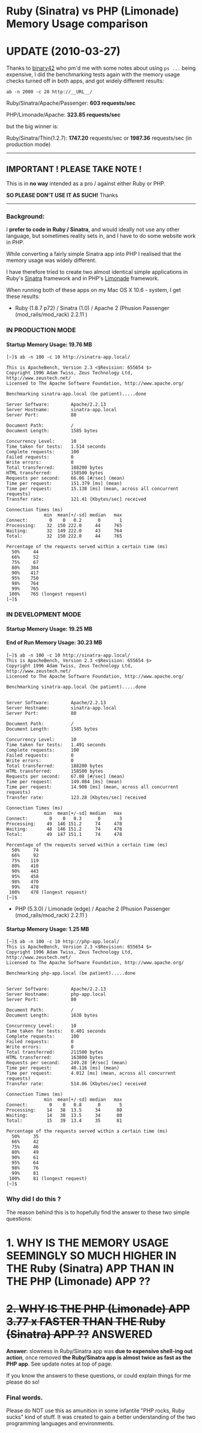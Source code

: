 
# Ruby (Sinatra) vs PHP (Limonade) Memory Usage comparison


# UPDATE (2010-03-27)

Thanks to [binary42](http://github.com/binary42/) who pm'd me with some notes about using `ps ...` being expensive, I did
the benchmarking tests again with the memory usage checks turned off in both apps, and got widely different results:

    ab -n 2000 -c 20 http://__URL__/


Ruby/Sinatra/Apache/Passenger: **603 requests/sec**

PHP/Limonade/Apache: **323.85 requests/sec**

but the big winner is:

Ruby/Sinatra/Thin(1.2.7): **1747.20** requests/sec or **1987.36** requests/sec (in production mode)

--------

## IMPORTANT ! PLEASE TAKE NOTE !  

This is in **no way** intended as a pro / against either Ruby or PHP. 

**SO PLEASE DON'T USE IT AS SUCH!** Thanks


-----

### Background:

I **prefer to code in Ruby / Sinatra**, and would ideally not use any other language, but sometimes reality sets in, and I have to do some website work in PHP.

While converting a fairly simple Sinatra app into PHP I realised that the memory usage was widely different.

I have therefore tried to create two almost identical simple applications in Ruby's [Sinatra](http://github.com/sinatra/sinatra) framework and in PHP's [Limonade](http://github.com/sofadesign/limonade) framework.

When running both of these apps on my Mac OS X 10.6 - system, I get these results:

* Ruby (1.8.7 p72) / Sinatra (1.0) / Apache 2 (Phusion Passenger (mod_rails/mod_rack) 2.2.11 )

### IN PRODUCTION MODE

#### Startup Memory Usage:  **19.76 MB**


    [~]$ ab -n 100 -c 10 http://sinatra-app.local/

    This is ApacheBench, Version 2.3 <$Revision: 655654 $>
    Copyright 1996 Adam Twiss, Zeus Technology Ltd, http://www.zeustech.net/
    Licensed to The Apache Software Foundation, http://www.apache.org/

    Benchmarking sinatra-app.local (be patient).....done

    Server Software:        Apache/2.2.13
    Server Hostname:        sinatra-app.local
    Server Port:            80

    Document Path:          /
    Document Length:        1585 bytes

    Concurrency Level:      10
    Time taken for tests:   1.514 seconds
    Complete requests:      100
    Failed requests:        0
    Write errors:           0
    Total transferred:      188200 bytes
    HTML transferred:       158500 bytes
    Requests per second:    66.06 [#/sec] (mean)
    Time per request:       151.379 [ms] (mean)
    Time per request:       15.138 [ms] (mean, across all concurrent requests)
    Transfer rate:          121.41 [Kbytes/sec] received

    Connection Times (ms)
                  min  mean[+/-sd] median   max
    Connect:        0    0   0.2      0       1
    Processing:    32  150 222.0     44     765
    Waiting:       32  149 222.0     43     764
    Total:         32  150 222.0     44     765

    Percentage of the requests served within a certain time (ms)
      50%     44
      66%     52
      75%     67
      80%    384
      90%    417
      95%    750
      98%    764
      99%    765
     100%    765 (longest request)
    [~]$ 



### IN DEVELOPMENT MODE

#### Startup Memory Usage:  **19.25 MB**   
#### End of Run Memory Usage:  **30.23 MB**



    [~]$ ab -n 100 -c 10 http://sinatra-app.local/
    This is ApacheBench, Version 2.3 <$Revision: 655654 $>
    Copyright 1996 Adam Twiss, Zeus Technology Ltd, http://www.zeustech.net/
    Licensed to The Apache Software Foundation, http://www.apache.org/

    Benchmarking sinatra-app.local (be patient).....done


    Server Software:        Apache/2.2.13
    Server Hostname:        sinatra-app.local
    Server Port:            80

    Document Path:          /
    Document Length:        1585 bytes

    Concurrency Level:      10
    Time taken for tests:   1.491 seconds
    Complete requests:      100
    Failed requests:        0
    Write errors:           0
    Total transferred:      188200 bytes
    HTML transferred:       158500 bytes
    Requests per second:    67.08 [#/sec] (mean)
    Time per request:       149.084 [ms] (mean)
    Time per request:       14.908 [ms] (mean, across all concurrent requests)
    Transfer rate:          123.28 [Kbytes/sec] received

    Connection Times (ms)
                  min  mean[+/-sd] median   max
    Connect:        0    0   0.3      0       3
    Processing:    49  146 151.2     74     478
    Waiting:       48  146 151.2     74     478
    Total:         49  147 151.1     74     478

    Percentage of the requests served within a certain time (ms)
      50%     74
      66%     92
      75%    119
      80%    410
      90%    443
      95%    458
      98%    470
      99%    478
     100%    478 (longest request)
    [~]$





* PHP (5.3.0) / Limonade (edge) / Apache 2 (Phusion Passenger (mod_rails/mod_rack) 2.2.11 )

#### Startup Memory Usage:  **1.25 MB**


    [~]$ ab -n 100 -c 10 http://php-app.local/
    This is ApacheBench, Version 2.3 <$Revision: 655654 $>
    Copyright 1996 Adam Twiss, Zeus Technology Ltd, http://www.zeustech.net/
    Licensed to The Apache Software Foundation, http://www.apache.org/

    Benchmarking php-app.local (be patient).....done


    Server Software:        Apache/2.2.13
    Server Hostname:        php-app.local
    Server Port:            80

    Document Path:          /
    Document Length:        1638 bytes

    Concurrency Level:      10
    Time taken for tests:   0.401 seconds
    Complete requests:      100
    Failed requests:        0
    Write errors:           0
    Total transferred:      211500 bytes
    HTML transferred:       163800 bytes
    Requests per second:    249.28 [#/sec] (mean)
    Time per request:       40.116 [ms] (mean)
    Time per request:       4.012 [ms] (mean, across all concurrent requests)
    Transfer rate:          514.86 [Kbytes/sec] received

    Connection Times (ms)
                  min  mean[+/-sd] median   max
    Connect:        0    0   0.8      0       5
    Processing:    14   38  13.5     34      80
    Waiting:       14   38  13.5     34      80
    Total:         15   39  13.4     35      81

    Percentage of the requests served within a certain time (ms)
      50%     35
      66%     42
      75%     46
      80%     49
      90%     61
      95%     64
      98%     76
      99%     81
     100%     81 (longest request)
    [~]$ 





### Why did I do this ?


The reason behind this is to hopefully find the answer to these two simple questions:


# 1.  WHY IS THE MEMORY USAGE SEEMINGLY SO MUCH HIGHER IN THE Ruby (Sinatra) APP THAN IN THE PHP (Limonade) APP ??

# <del>2.  WHY IS THE PHP (Limonade) APP 3.77 x FASTER THAN THE Ruby (Sinatra) APP ??</del> ANSWERED

**Answer:**  slowness in Ruby/Sinatra app was **due to expensive shell-ing out action**, once removed **the Ruby/Sinatra app is almost twice as fast as the PHP app**. See update notes at top of page.


If you know the answers to these questions, or could explain things for me please do so!

### Final words.

Please do NOT use this as amunition in some infantile "PHP rocks, Ruby sucks" kind of stuff. It was created to gain a better understanding of the two programming languages and environments.





